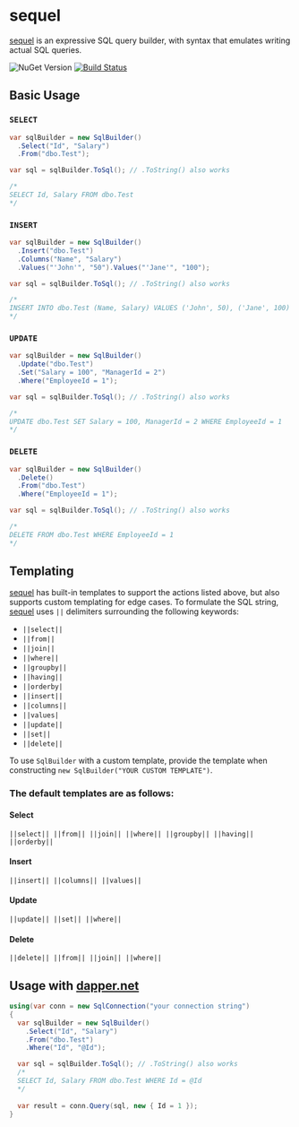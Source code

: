 # sequel
[sequel](https://github.com/pimbrouwers/sequel) is an expressive SQL query builder, with syntax that emulates writing actual SQL queries.

![NuGet Version](https://img.shields.io/nuget/v/Cinch.SqlBuilder.svg)
[![Build Status](https://travis-ci.org/pimbrouwers/sequel.svg?branch=master)](https://travis-ci.org/pimbrouwers/sequel)

## Basic Usage
### `SELECT`

```c#
var sqlBuilder = new SqlBuilder()
  .Select("Id", "Salary")
  .From("dbo.Test");

var sql = sqlBuilder.ToSql(); // .ToString() also works

/*
SELECT Id, Salary FROM dbo.Test
*/
```

### `INSERT`

```c#
var sqlBuilder = new SqlBuilder()
  .Insert("dbo.Test")
  .Columns("Name", "Salary")
  .Values("'John'", "50").Values("'Jane'", "100");

var sql = sqlBuilder.ToSql(); // .ToString() also works

/*
INSERT INTO dbo.Test (Name, Salary) VALUES ('John', 50), ('Jane', 100)
*/
```

### `UPDATE`

```c#
var sqlBuilder = new SqlBuilder()
  .Update("dbo.Test")
  .Set("Salary = 100", "ManagerId = 2")
  .Where("EmployeeId = 1");

var sql = sqlBuilder.ToSql(); // .ToString() also works

/*
UPDATE dbo.Test SET Salary = 100, ManagerId = 2 WHERE EmployeeId = 1
*/
```

### `DELETE`

```c#
var sqlBuilder = new SqlBuilder()
  .Delete()
  .From("dbo.Test")
  .Where("EmployeeId = 1");

var sql = sqlBuilder.ToSql(); // .ToString() also works

/*
DELETE FROM dbo.Test WHERE EmployeeId = 1
*/
```

## Templating

[sequel](https://github.com/pimbrouwers/sequel) has built-in templates to support the actions listed above, but also supports custom templating for edge cases. To formulate the SQL string, [sequel](https://github.com/pimbrouwers/sequel) uses `||` delimiters surrounding the following keywords:

- `||select||`
- `||from||`
- `||join||`
- `||where||`
- `||groupby||`
- `||having||`
- `||orderby|`
- `||insert||`
- `||columns||`
- `||values|`
- `||update||`
- `||set||`
- `||delete||`

To use `SqlBuilder` with a custom template, provide the template when constructing `new SqlBuilder("YOUR CUSTOM TEMPLATE")`.

### The default templates are as follows:

#### Select
`||select|| ||from|| ||join|| ||where|| ||groupby|| ||having|| ||orderby||`

#### Insert
`||insert|| ||columns|| ||values||`

#### Update
`||update|| ||set|| ||where||`

#### Delete
`||delete|| ||from|| ||join|| ||where||`

## Usage with [dapper.net](https://github.com/StackExchange/Dapper)

```c#
using(var conn = new SqlConnection("your connection string")
{
  var sqlBuilder = new SqlBuilder()
    .Select("Id", "Salary")
    .From("dbo.Test")
    .Where("Id", "@Id");

  var sql = sqlBuilder.ToSql(); // .ToString() also works 
  /*
  SELECT Id, Salary FROM dbo.Test WHERE Id = @Id
  */ 
    
  var result = conn.Query(sql, new { Id = 1 });
}
```